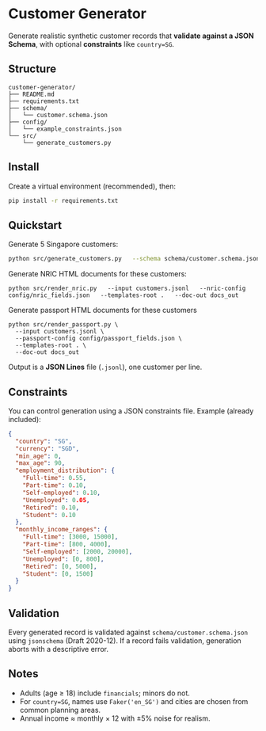 # Customer Generator

Generate realistic synthetic customer records that **validate against a JSON Schema**, with optional **constraints** like `country=SG`.

## Structure
```
customer-generator/
├── README.md
├── requirements.txt
├── schema/
│   └── customer.schema.json
├── config/
│   └── example_constraints.json
└── src/
    └── generate_customers.py
```

## Install
Create a virtual environment (recommended), then:
```bash
pip install -r requirements.txt
```

## Quickstart
Generate 5 Singapore customers:
```bash
python src/generate_customers.py   --schema schema/customer.schema.json   --constraints config/example_constraints.json   --count 5   --out customers.jsonl   --seed 42
```
Generate NRIC HTML documents for these customers:
```
python src/render_nric.py   --input customers.jsonl   --nric-config config/nric_fields.json   --templates-root .   --doc-out docs_out
```

Generate passport HTML documents for these customers 
```
python src/render_passport.py \
  --input customers.jsonl \
  --passport-config config/passport_fields.json \
  --templates-root . \
  --doc-out docs_out
```


Output is a **JSON Lines** file (`.jsonl`), one customer per line. 

## Constraints
You can control generation using a JSON constraints file. Example (already included):
```json
{
  "country": "SG",
  "currency": "SGD",
  "min_age": 0,
  "max_age": 90,
  "employment_distribution": {
    "Full-time": 0.55,
    "Part-time": 0.10,
    "Self-employed": 0.10,
    "Unemployed": 0.05,
    "Retired": 0.10,
    "Student": 0.10
  },
  "monthly_income_ranges": {
    "Full-time": [3000, 15000],
    "Part-time": [800, 4000],
    "Self-employed": [2000, 20000],
    "Unemployed": [0, 800],
    "Retired": [0, 5000],
    "Student": [0, 1500]
  }
}
```

## Validation
Every generated record is validated against `schema/customer.schema.json` using `jsonschema` (Draft 2020-12). If a record fails validation, generation aborts with a descriptive error.

## Notes
- Adults (age ≥ 18) include `financials`; minors do not.
- For `country=SG`, names use `Faker('en_SG')` and cities are chosen from common planning areas.
- Annual income ≈ monthly × 12 with ±5% noise for realism.
